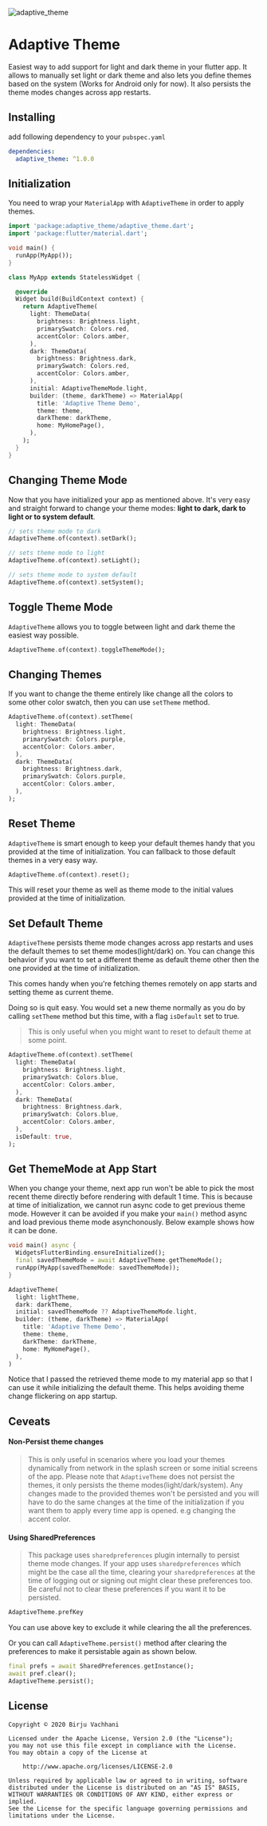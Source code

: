 ![adaptive_theme](adaptive_theme.png)

# Adaptive Theme

Easiest way to add support for light and dark theme in your flutter app.
It allows to manually set light or dark theme and also lets you define
themes based on the system (Works for Android only for now). It also persists
the theme modes changes across app restarts.

## Installing

add following dependency to your `pubspec.yaml`

```yaml
dependencies:
  adaptive_theme: ^1.0.0
```

## Initialization

You need to wrap your `MaterialApp` with `AdaptiveTheme` in order to apply themes.

```dart
import 'package:adaptive_theme/adaptive_theme.dart';
import 'package:flutter/material.dart';

void main() {
  runApp(MyApp());
}

class MyApp extends StatelessWidget {

  @override
  Widget build(BuildContext context) {
    return AdaptiveTheme(
      light: ThemeData(
        brightness: Brightness.light,
        primarySwatch: Colors.red,
        accentColor: Colors.amber,
      ),
      dark: ThemeData(
        brightness: Brightness.dark,
        primarySwatch: Colors.red,
        accentColor: Colors.amber,
      ),
      initial: AdaptiveThemeMode.light,
      builder: (theme, darkTheme) => MaterialApp(
        title: 'Adaptive Theme Demo',
        theme: theme,
        darkTheme: darkTheme,
        home: MyHomePage(),
      ),
    );
  }
}
```

## Changing Theme Mode

Now that you have initialized your app as mentioned above. It's very easy and straight
forward to change your theme modes: **light to dark, dark to light or to system default**.

```dart
// sets theme mode to dark
AdaptiveTheme.of(context).setDark();

// sets theme mode to light
AdaptiveTheme.of(context).setLight();

// sets theme mode to system default
AdaptiveTheme.of(context).setSystem();
```

## Toggle Theme Mode

`AdaptiveTheme` allows you to toggle between light and dark theme the
easiest way possible.

```dart
AdaptiveTheme.of(context).toggleThemeMode();
```

## Changing Themes

If you want to change the theme entirely like change all the colors to  
some other color swatch, then you can use `setTheme` method.

```dart
AdaptiveTheme.of(context).setTheme(
  light: ThemeData(
    brightness: Brightness.light,
    primarySwatch: Colors.purple,
    accentColor: Colors.amber,
  ),
  dark: ThemeData(
    brightness: Brightness.dark,
    primarySwatch: Colors.purple,
    accentColor: Colors.amber,
  ),
);
```

## Reset Theme

`AdaptiveTheme` is smart enough to keep your default themes handy that
you provided at the time of initialization. You can fallback to those
default themes in a very easy way.

```dart
AdaptiveTheme.of(context).reset();
```

This will reset your theme as well as theme mode to the initial values
provided at the time of initialization.

## Set Default Theme

`AdaptiveTheme` persists theme mode changes across app restarts and uses
the default themes to set theme modes(light/dark) on. You can change
this behavior if you want to set a different theme as default theme
other then the one provided at the time of initialization.

This comes handy when you're fetching themes remotely on app starts and
setting theme as current theme.

Doing so is quit easy. You would set a new theme normally as you do by
calling `setTheme` method but this time, with a flag `isDefault` set to
true.

> This is only useful when you might want to reset to default theme at
> some point.

```dart
AdaptiveTheme.of(context).setTheme(
  light: ThemeData(
    brightness: Brightness.light,
    primarySwatch: Colors.blue,
    accentColor: Colors.amber,
  ),
  dark: ThemeData(
    brightness: Brightness.dark,
    primarySwatch: Colors.blue,
    accentColor: Colors.amber,
  ),
  isDefault: true,
);
```

## Get ThemeMode at App Start

When you change your theme, next app run won't be able to pick the most recent theme directly before
rendering with default 1 time. This is because at time of initialization, we cannot run async code
to get previous theme mode. However it can be avoided if you make your `main()` method async and
load previous theme mode asynchonously. Below example shows how it can be done.

```dart
void main() async {
  WidgetsFlutterBinding.ensureInitialized();
  final savedThemeMode = await AdaptiveTheme.getThemeMode();
  runApp(MyApp(savedThemeMode: savedThemeMode));
}
```

```dart
AdaptiveTheme(
  light: lightTheme,
  dark: darkTheme,
  initial: savedThemeMode ?? AdaptiveThemeMode.light,
  builder: (theme, darkTheme) => MaterialApp(
    title: 'Adaptive Theme Demo',
    theme: theme,
    darkTheme: darkTheme,
    home: MyHomePage(),
  ),
)
```
Notice that I passed the retrieved theme mode to my material app so that I can use it while
initializing the default theme. This helps avoiding theme change flickering on app startup.

## Ceveats

#### Non-Persist theme changes

> This is only useful in scenarios where you load your themes dynamically
> from network in the splash screen or some initial screens of the app.
> Please note that `AdaptiveTheme` does not persist the themes, it only
> persists the theme modes(light/dark/system). Any changes made to the
> provided themes won't be persisted and you will have to do the same
> changes at the time of the initialization if you want them to apply
> every time app is opened. e.g changing the accent color.

#### Using SharedPreferences

> This package uses `sharedpreferences` plugin internally to persist
> theme mode changes. If your app uses `sharedpreferences` which might
> be the case all the time, clearing your `sharedpreferences` at the
> time of logging out or signing out might clear these preferences too.
> Be careful not to clear these preferences if you want it to be persisted.

```dart
AdaptiveTheme.prefKey
```

You can use above key to exclude it while clearing the all the preferences.

Or you can call `AdaptiveTheme.persist()` method after clearing the preferences to make it
persistable again as shown below.

```dart
final prefs = await SharedPreferences.getInstance();
await pref.clear();
AdaptiveTheme.persist();
```

## License
```
Copyright © 2020 Birju Vachhani

Licensed under the Apache License, Version 2.0 (the "License");
you may not use this file except in compliance with the License.
You may obtain a copy of the License at

    http://www.apache.org/licenses/LICENSE-2.0

Unless required by applicable law or agreed to in writing, software
distributed under the License is distributed on an "AS IS" BASIS,
WITHOUT WARRANTIES OR CONDITIONS OF ANY KIND, either express or implied.
See the License for the specific language governing permissions and
limitations under the License.
```